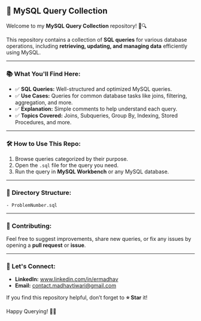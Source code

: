 ## 🚀 **MySQL Query Collection**  

Welcome to my **MySQL Query Collection** repository! 💾🔍  

This repository contains a collection of **SQL queries** for various database operations, including **retrieving, updating, and managing data** efficiently using MySQL.  

---  

### 📚 **What You'll Find Here:**  
- ✅ **SQL Queries:** Well-structured and optimized MySQL queries.  
- ✅ **Use Cases:** Queries for common database tasks like joins, filtering, aggregation, and more.  
- ✅ **Explanation:** Simple comments to help understand each query.  
- ✅ **Topics Covered:** Joins, Subqueries, Group By, Indexing, Stored Procedures, and more.  

---  

### 🛠️ **How to Use This Repo:**  
1. Browse queries categorized by their purpose.  
2. Open the `.sql` file for the query you need.  
3. Run the query in **MySQL Workbench** or any MySQL database.  

---  

### 📂 **Directory Structure:**  

```
- ProblemNumber.sql
```
---  

### 🤝 **Contributing:**  
Feel free to suggest improvements, share new queries, or fix any issues by opening a **pull request** or **issue**.  

---  

### 🌟 **Let's Connect:**  
- **LinkedIn:** www.linkedin.com/in/ermadhav  
- **Email:** contact.madhavtiwari@gmail.com  

If you find this repository helpful, don’t forget to **⭐ Star** it!  

Happy Querying! 🚀✨  
